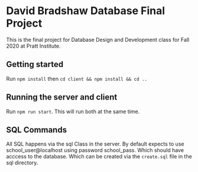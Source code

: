 # David Bradshaw Database Final Project

This is the final project for Database Design and Development class for Fall 2020 at Pratt Institute.

## Getting started

Run `npm install` then `cd client && npm install && cd ..`

## Running the server and client

Run `npm run start`.  This will run both at the same time.  

## SQL Commands

All SQL happens via the sql Class in the server.  By default expects to use school_user@localhost using password school_pass.  Which should have acccess to the database.  Which can be created via the `create.sql` file in the sql directory.
